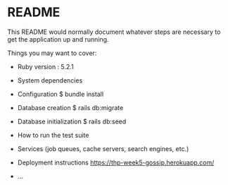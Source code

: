 # README

This README would normally document whatever steps are necessary to get the
application up and running.

Things you may want to cover:

* Ruby version : 5.2.1
* System dependencies

* Configuration
$ bundle install

* Database creation
$ rails db:migrate

* Database initialization
$ rails db:seed

* How to run the test suite

* Services (job queues, cache servers, search engines, etc.)

* Deployment instructions
https://thp-week5-gossip.herokuapp.com/

* ...


